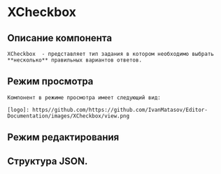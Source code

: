 # XCheckbox

## Описание компонента
    XCheckbox  - представляет тип задания в котором необходимо выбрать **несколько** правильных вариантов ответов.

## Режим просмотра
    Компонент в режиме просмотра имеет следующий вид:

    [logo]: https//github.com/https://github.com/IvanMatasov/Editor-Documentation/images/XCheckbox/view.png

## Режим редактирования

## Структура JSON.



